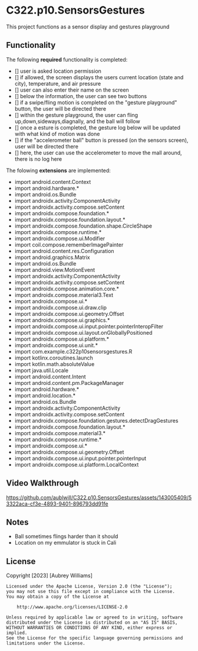 # C322.p10.SensorsGestures
This project functions as a sensor display and gestures playground

## Functionality 
The following **required** functionality is completed:
* [] user is asked location permission
* [] if allowed, the screen displays the users current location (state and city), temperature, and air pressure
* [] user can also enter their name on the screen
* [] below the information, the user can see two buttons
* [] if a swipe/fling motion is completed on the "gesture playground" button, the user will be directed there
* [] within the gesture playground, the user can fling up,down,sideways,diagnally, and the ball will follow
* [] once a esture is completed, the gesture log below will be updated with what kind of motion was done
* [] if the "accelerometer ball" button is pressed (on the sensors screen), user will be directed there
* [] here, the user can use the accelerometer to move the mall around, there is no log here

The folowing **extensions** are implemented:

* import android.content.Context
* import android.hardware.*
* import android.os.Bundle
* import androidx.activity.ComponentActivity
* import androidx.activity.compose.setContent
* import androidx.compose.foundation.*
* import androidx.compose.foundation.layout.*
* import androidx.compose.foundation.shape.CircleShape
* import androidx.compose.runtime.*
* import androidx.compose.ui.Modifier
* import coil.compose.rememberImagePainter
* import android.content.res.Configuration
* import android.graphics.Matrix
* import android.os.Bundle
* import android.view.MotionEvent
* import androidx.activity.ComponentActivity
* import androidx.activity.compose.setContent
* import androidx.compose.animation.core.*
* import androidx.compose.material3.Text
* import androidx.compose.ui.*
* import androidx.compose.ui.draw.clip
* import androidx.compose.ui.geometry.Offset
* import androidx.compose.ui.graphics.*
* import androidx.compose.ui.input.pointer.pointerInteropFilter
* import androidx.compose.ui.layout.onGloballyPositioned
* import androidx.compose.ui.platform.*
* import androidx.compose.ui.unit.*
* import com.example.c322p10sensorsgestures.R
* import kotlinx.coroutines.launch
* import kotlin.math.absoluteValue
* import java.util.Locale
* import android.content.Intent
* import android.content.pm.PackageManager
* import android.hardware.*
* import android.location.*
* import android.os.Bundle
* import androidx.activity.ComponentActivity
* import androidx.activity.compose.setContent
* import androidx.compose.foundation.gestures.detectDragGestures
* import androidx.compose.foundation.layout.*
* import androidx.compose.material3.*
* import androidx.compose.runtime.*
* import androidx.compose.ui.*
* import androidx.compose.ui.geometry.Offset
* import androidx.compose.ui.input.pointer.pointerInput
* import androidx.compose.ui.platform.LocalContext
  
## Video Walkthrough 



https://github.com/aublwill/C322.p10.SensorsGestures/assets/143005409/53322aca-cf3e-4893-9401-896793dd91fe





## Notes
* Ball sometimes flings harder than it should
* Location on my emmulator is stuck in Cali

## License
Copyright [2023] [Aubrey Williams]

    Licensed under the Apache License, Version 2.0 (the "License");
    you may not use this file except in compliance with the License.
    You may obtain a copy of the License at

        http://www.apache.org/licenses/LICENSE-2.0

    Unless required by applicable law or agreed to in writing, software
    distributed under the License is distributed on an "AS IS" BASIS,
    WITHOUT WARRANTIES OR CONDITIONS OF ANY KIND, either express or implied.
    See the License for the specific language governing permissions and
    limitations under the License.
